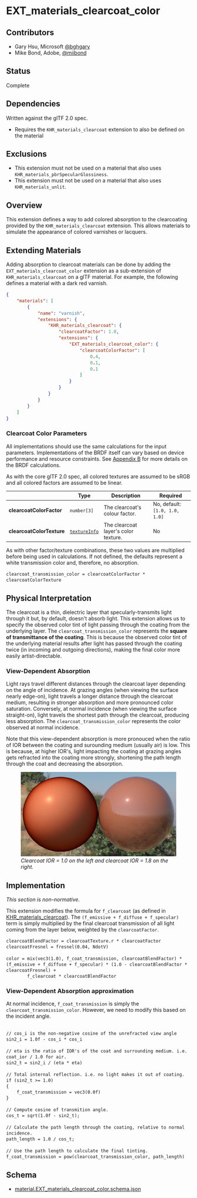 # EXT\_materials\_clearcoat\_color

## Contributors

* Gary Hsu, Microsoft [@bghgary](https://twitter.com/bghgary)
* Mike Bond, Adobe, [@miibond](https://github.com/MiiBond)

## Status

Complete

## Dependencies

Written against the glTF 2.0 spec.
* Requires the `KHR_materials_clearcoat` extension to also be defined on the material

## Exclusions

* This extension must not be used on a material that also uses `KHR_materials_pbrSpecularGlossiness`.
* This extension must not be used on a material that also uses `KHR_materials_unlit`.

## Overview

This extension defines a way to add colored absorption to the clearcoating provided by the `KHR_materials_clearcoat` extension. This allows materials to simulate the appearance of colored varnishes or lacquers.

## Extending Materials

Adding absorption to clearcoat materials can be done by adding the `EXT_materials_clearcoat_color` extension as a sub-extension of `KHR_materials_clearcoat` on a glTF material.  For example, the following defines a material with a dark red varnish.

```json
{
    "materials": [
        {
            "name": "varnish",
            "extensions": {
                "KHR_materials_clearcoat": {
                    "clearcoatFactor": 1.0,
                    "extensions": {
                        "EXT_materials_clearcoat_color": {
                            "clearcoatColorFactor": [
                                0.4,
                                0.1,
                                0.1
                            ]
                        }
                    }
                }
            }
        }
    ]
}
```

### Clearcoat Color Parameters

All implementations should use the same calculations for the input parameters. Implementations of the BRDF itself can vary based on device performance and resource constraints. See [Appendix B](https://registry.khronos.org/glTF/specs/2.0/glTF-2.0.html#appendix-b-brdf-implementation) for more details on the BRDF calculations.

As with the core glTF 2.0 spec, all colored textures are assumed to be sRGB and all colored factors are assumed to be linear.

|                                  | Type                                                                            | Description                            | Required             |
|----------------------------------|---------------------------------------------------------------------------------|----------------------------------------|----------------------|
|**clearcoatColorFactor**    | `number[3]`                                                                                       | The clearcoat's colour factor.  | No, default: `[1.0, 1.0, 1.0]`   |
|**clearcoatColorTexture**   | [`textureInfo`](https://registry.khronos.org/glTF/specs/2.0/glTF-2.0.html#reference-textureinfo)  | The clearcoat layer's color texture.  | No                               |

As with other factor/texture combinations, these two values are multiplied before being used in calculations. If not defined, the defaults represent a white transmission color and, therefore, no absorption.
```
clearcoat_transmission_color = clearcoatColorFactor * clearcoatColorTexture
```

## Physical Interpretation

The clearcoat is a thin, dielectric layer that specularly-transmits light through it but, by default, doesn't absorb light. This extension allows us to specify the observed color tint of light passing through the coating from the underlying layer. The `clearcoat_transmission_color` represents the **square of transmittance of the coating**. This is because the observed color tint of the underlying material results after light has passed through the coating twice (in incoming and outgoing directions), making the final color more easily artist-directable.

### View-Dependent Absorption

Light rays travel different distances through the clearcoat layer depending on the angle of incidence. At grazing angles (when viewing the surface nearly edge-on), light travels a longer distance through the clearcoat medium, resulting in stronger absorption and more pronounced color saturation. Conversely, at normal incidence (when viewing the surface straight-on), light travels the shortest path through the clearcoat, producing less absorption. The `clearcoat_transmission_color` represents the color observed at normal incidence.

Note that this view-dependent absorption is more pronouced when the ratio of IOR between the coating and surounding medium (usually air) is low. This is because, at higher IOR's, light impacting the coating at grazing angles gets refracted into the coating more strongly, shortening the path length through the coat and decreasing the absorption.

<figure>
<img src="./figures/ClearcoatIOR.png"/>
<figcaption><em>Clearcoat IOR = 1.0 on the left and clearcoat IOR = 1.8 on the right.</em>
</figcaption>
</figure>

## Implementation

*This section is non-normative.*

This extension modifies the formula for `f_clearcoat` (as defined in [KHR_materials_clearcoat](/extensions/2.0/Khronos/KHR_materials_clearcoat/README.md)). The `(f_emissive + f_diffuse + f_specular)` term is simply multiplied by the final clearcoat transmission of all light coming from the layer below, weighted by the `clearcoatFactor`.

```
clearcoatBlendFactor = clearcoatTexture.r * clearcoatFactor
clearcoatFresnel = fresnel(0.04, NdotV)

color = mix(vec3(1.0), f_coat_transmission, clearcoatBlendFactor) * (f_emissive + f_diffuse + f_specular) * (1.0 - clearcoatBlendFactor * clearcoatFresnel) +
        f_clearcoat * clearcoatBlendFactor
```

### View-Dependent Absorption approximation

At normal incidence, `f_coat_transmission` is simply the `clearcoat_transmission_color`. However, we need to modify this based on the incident angle.

```

// cos_i is the non-negative cosine of the unrefracted view angle
sin2_i = 1.0f - cos_i * cos_i 

// eta is the ratio of IOR's of the coat and surrounding medium. i.e. coat_ior / 1.0 for air.
sin2_t = sin2_i / (eta * eta)

// Total internal reflection. i.e. no light makes it out of coating.
if (sin2_t >= 1.0)
{
    f_coat_transmission = vec3(0.0f)
}

// Compute cosine of transmition angle.
cos_t = sqrt(1.0f - sin2_t);

// Calculate the path length through the coating, relative to normal incidence.
path_length = 1.0 / cos_t;

// Use the path length to calculate the final tinting.
f_coat_transmission = pow(clearcoat_transmission_color, path_length)
```

## Schema

- [material.EXT_materials_clearcoat_color.schema.json](schema/material.EXT_materials_clearcoat_color.schema.json)
 